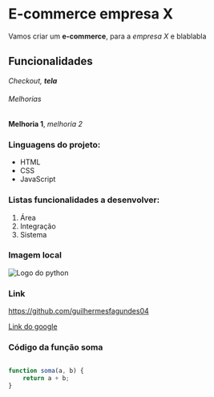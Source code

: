 # E-commerce empresa X

Vamos criar um **e-commerce**, para a *empresa X* e blablabla

## Funcionalidades

_Checkout, **tela**_

###### Melhorias

__Melhoria 1__, _melhoria 2_

### Linguagens do projeto:

* HTML
* CSS
* JavaScript

### Listas funcionalidades a desenvolver:

1. Área
2. Integração
3. Sistema


### Imagem local

![Logo do python](OIP.jpg)

### Link

https://github.com/guilhermesfagundes04

[Link do google](https://Google.com/)

### Código da função soma

```javascript

function soma(a, b) {
    return a + b;
}
```
